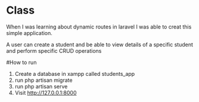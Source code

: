 # Class

When I was learning about dynamic routes in laravel I was able to creat this simple application.

A user can create a student and be able to view details of a specific student and perform specific CRUD operations

#How to run

1. Create a database in xampp called students_app
2. run php artisan migrate
3. run php artisan serve
4. Visit http://127.0.0.1:8000
